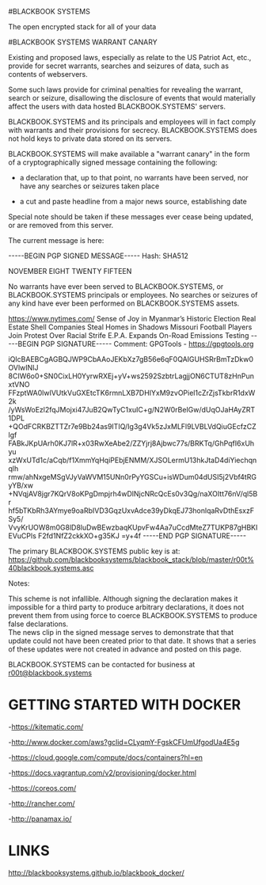 #BLACKBOOK SYSTEMS

The open encrypted stack for all of your data

#BLACKBOOK SYSTEMS WARRANT CANARY

Existing and proposed laws, especially as relate to the US Patriot Act, etc., provide
for secret warrants, searches and seizures of data, such as  contents of webservers.

Some such laws provide for criminal penalties for revealing the warrant, search or seizure, 
disallowing the disclosure of events that would materially affect the users with data hosted BLACKBOOK.SYSTEMS' servers.

BLACKBOOK.SYSTEMS and its principals and employees will in fact comply with warrants and their provisions for secrecy.
BLACKBOOK.SYSTEMS does not hold keys to private data stored on its servers.

BLACKBOOK.SYSTEMS will make available a "warrant canary" in the form of a cryptographically signed message containing the following:

- a declaration that, up to that point, no warrants have been served, nor have any searches or seizures taken place

- a cut and paste headline from a major news source, establishing date

Special note should be taken if these messages ever cease being updated, or are removed from this server.


The current message is here:

-----BEGIN PGP SIGNED MESSAGE-----
Hash: SHA512

NOVEMBER EIGHT TWENTY FIFTEEN

No warrants have ever been served to BLACKBOOK.SYSTEMS, or BLACKBOOK.SYSTEMS principals or employees.
No searches or seizures of any kind have ever been performed on BLACKBOOK.SYSTEMS assets.

https://www.nytimes.com/
Sense of Joy in Myanmar’s Historic Election
Real Estate Shell Companies Steal Homes in Shadows
Missouri Football Players Join Protest Over Racial Strife
E.P.A. Expands On-Road Emissions Testing
-----BEGIN PGP SIGNATURE-----
Comment: GPGTools - https://gpgtools.org

iQIcBAEBCgAGBQJWP9CbAAoJEKbXz7gB56e6qF0QAIGUHSRrBmTzDkw0OVlwINIJ
8CIW6o0+SN0CixLH0YyrwRXEj+yV+ws2592SzbtrLagjjON6CTUT8zHnPunxtVNO
FFzptWA0lwIVUtkVuGXEtcTK6rmnLXB7DHIYxM9zvOPiel1cZrZjsTkbrR1dxW2k
/yWsWoEzl2fqJMojxi47JuB2QwTyC1xuIC+g/N2W0rBeIGw/dUqOJaHAyZRT1DPL
+QOdFCRKBZTTZr7e9Bb24as9ITIQ/Ig3g4Vk5zJxMLFl9LVBLVdQiuGEcfzCZlgf
FABkJKpUArh0KJ7lR+x03RwXeAbe2/ZZYjrj8Ajbwc77s/BRKTq/GhPqfI6xUhyu
xzWxUTd1c/aCqb/f1XmmYqHqiPEbjENMM/XJSOLermU13hkJtaD4diYiechqnqlh
rmw/ahNxgeMSgVJyVaWVM15UNn0rPyYGSCu+isWDum04dUSI5j2Vbf4tRGyYB/xw
+NVqjAV8jgr7KQrV8oKPgDmpjrh4wDlNjcNRcQcEs0v3Qg/naXOItt76nV/ql5Br
hf5bTKbRh3AYmye9oaRbIVD3GqzUxvAdce39yDkqEJ73honlqaRvDthEsxzFSy5/
VvyKrUOW8m0G8lD8luDwBEwzbaqKUpvFw4Aa7uCcdMteZ7TUKP87gHBKIEVuCPls
F2fd1NfZ2ckkXO+g35KJ
=y+4f
-----END PGP SIGNATURE-----

The primary BLACKBOOK.SYSTEMS public key is at:
https://github.com/blackbooksystems/blackbook_stack/blob/master/r00t%40blackbook.systems.asc

Notes:

This scheme is not infallible.  Although signing the declaration makes it impossible for a third party to produce arbitrary declarations, it does not prevent them from using force to coerce BLACKBOOK.SYSTEMS to produce false declarations.  
The news clip in the signed message serves to demonstrate that that update could not have been created prior to that date.  It shows that a series of these updates were not created in advance and posted on this page.

BLACKBOOK.SYSTEMS can be contacted for business at r00t@blackbook.systems

# GETTING STARTED WITH DOCKER

-https://kitematic.com/

-http://www.docker.com/aws?gclid=CLyqmY-FgskCFUmUfgodUa4E5g

-https://cloud.google.com/compute/docs/containers?hl=en

-https://docs.vagrantup.com/v2/provisioning/docker.html

-https://coreos.com/

-http://rancher.com/

-http://panamax.io/

# LINKS

http://blackbooksystems.github.io/blackbook_docker/